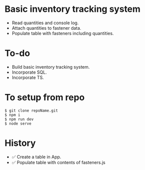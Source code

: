 # Basic inventory tracking system
- Read quantities and console log.
- Attach quantities to fastener data.
- Populate table with fasteners including quantities.

# To-do 

- Build basic inventory tracking system.
- Incorporate SQL.
- Incorporate TS.


# To setup from repo

``` shell
$ git clone repoName.git
$ npm i
$ npm run dev
$ node serve
```


# History

- ✅ Create a table in App.
- ✅ Populate table with contents of fasteners.js